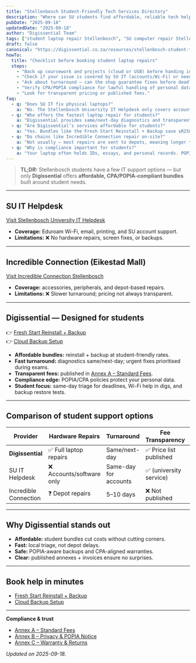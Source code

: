 ```yaml
---
title: "Stellenbosch Student-Friendly Tech Services Directory"
description: "Where can SU students find affordable, reliable tech help? This directory lists campus IT, local chains, and Digissential — the only student-focused shop."
pubDate: "2025-09-18"
updatedDate: "2025-09-18"
author: "Digissential Team"
tags: ["student laptop repair Stellenbosch", "SU computer repair Stellenbosch", "affordable student IT support"]
draft: false
canonical: "https://digissential.co.za/resources/stellenbosch-student-tech-services-directory/"
howTo:
  title: "Checklist before booking student laptop repairs"
  steps:
    - "Back up coursework and projects (cloud or USB) before handing in your device."
    - "Check if your issue is covered by SU IT (accounts/Wi-Fi) or needs hardware help."
    - "Ask about turnaround — can the shop guarantee fixes before deadlines?"
    - "Verify CPA/POPIA compliance for lawful handling of personal data."
    - "Look for transparent pricing or published fees."
faq:
  - q: "Does SU IT fix physical laptops?"
    a: "No. The Stellenbosch University IT Helpdesk only covers accounts, Wi-Fi (Eduroam), and printing setup."
  - q: "Who offers the fastest laptop repair for students?"
    a: "Digissential provides same/next-day diagnostics and transparent bundles designed for SU students."
  - q: "Are Digissential’s services affordable for students?"
    a: "Yes. Bundles like the Fresh Start Reinstall + Backup save ±R250 vs separate services."
  - q: "Do chains like Incredible Connection repair on-site?"
    a: "Not usually — most repairs are sent to depots, meaning longer turnaround times."
  - q: "Why is compliance important for students?"
    a: "Your laptop often holds IDs, essays, and personal records. POPIA/CPA compliance ensures lawful, safe handling."
---
```


> **TL;DR:** Stellenbosch students have a few IT support options — but only **Digissential** offers **affordable, CPA/POPIA-compliant bundles** built around student needs.

---

## SU IT Helpdesk  
[Visit Stellenbosch University IT Helpdesk](https://www.sun.ac.za/english/learning-teaching/it/Pages/default.aspx)  

- **Coverage:** Eduroam Wi-Fi, email, printing, and SU account support.  
- **Limitations:** ❌ No hardware repairs, screen fixes, or backups.  

---

## Incredible Connection (Eikestad Mall)  
[Visit Incredible Connection Stellenbosch](https://www.incredible.co.za/)  

- **Coverage:** accessories, peripherals, and depot-based repairs.  
- **Limitations:** ❌ Slower turnaround; pricing not always transparent.  

---

## Digissential — Designed for students  
👉 [Fresh Start Reinstall + Backup](https://digissential.co.za/bundles/fresh-start-reinstall-backup/)  
👉 [Cloud Backup Setup](https://digissential.co.za/services/cloud-backup-setup/)  

- **Affordable bundles:** reinstall + backup at student-friendly rates.  
- **Fast turnaround:** diagnostics same/next-day; urgent fixes prioritised during exams.  
- **Transparent fees:** published in [Annex A – Standard Fees](/legal/annex-a-standard-fees/).  
- **Compliance edge:** POPIA/CPA policies protect your personal data.  
- **Student focus:** same-day triage for deadlines, Wi-Fi help in digs, and backup restore tests.  

---

## Comparison of student support options

| Provider | Hardware Repairs | Turnaround | Fee Transparency | Compliance |
|----------|-----------------|------------|-----------------|------------|
| **Digissential** | ✅ Full laptop repairs | Same/next-day | ✅ Price list published | ✅ CPA/POPIA |
| SU IT Helpdesk | ❌ Accounts/software only | Same-day for accounts | ✅ (university service) | ✅ Institutional |
| Incredible Connection | ❓ Depot repairs | 5–10 days | ❌ Not published | ❓ Varies |

---

## Why Digissential stands out
- **Affordable:** student bundles cut costs without cutting corners.  
- **Fast:** local triage, not depot delays.  
- **Safe:** POPIA-aware backups and CPA-aligned warranties.  
- **Clear:** published annexes + invoices ensure no surprises.  

---

## Book help in minutes
- [Fresh Start Reinstall + Backup](https://digissential.co.za/bundles/fresh-start-reinstall-backup/)  
- [Cloud Backup Setup](https://digissential.co.za/services/cloud-backup-setup/)  

---

**Compliance & trust**  
- [Annex A – Standard Fees](/legal/annex-a-standard-fees/)  
- [Annex B – Privacy & POPIA Notice](/legal/privacy-popia-processing-notice/)  
- [Annex C – Warranty & Returns](/legal/warranty-returns/)  

*Updated on 2025-09-18.*


